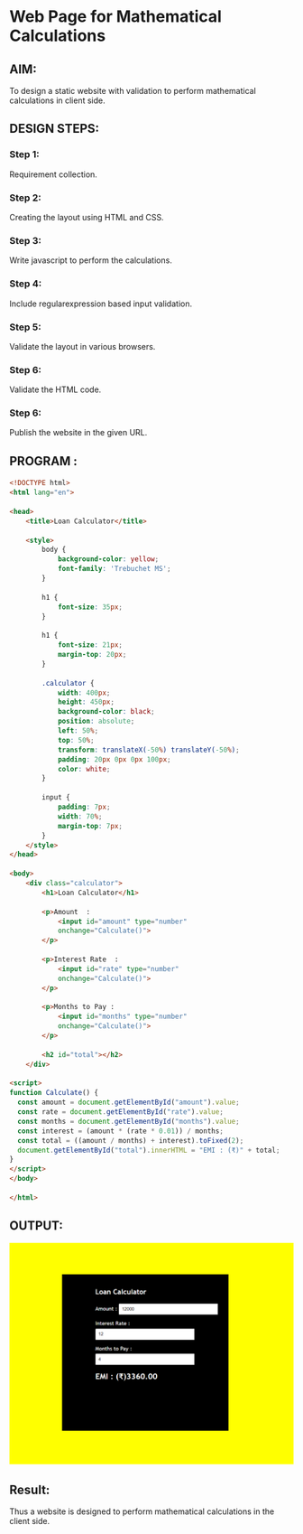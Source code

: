 # Web Page for Mathematical Calculations

## AIM:

To design a static website with validation to perform mathematical calculations in client side.

## DESIGN STEPS:

### Step 1:

Requirement collection.

### Step 2:

Creating the layout using HTML and CSS.

### Step 3:

Write javascript to perform the calculations.

### Step 4:

Include regularexpression based input validation.

### Step 5:

Validate the layout in various browsers.

### Step 6:

Validate the HTML code.

### Step 6:

Publish the website in the given URL.

## PROGRAM :
~~~ html
<!DOCTYPE html>
<html lang="en">
  
<head>
    <title>Loan Calculator</title>
  
    <style>
        body {
            background-color: yellow;
            font-family: 'Trebuchet MS';
        }
          
        h1 {
            font-size: 35px;
        }
          
        h1 {
            font-size: 21px;
            margin-top: 20px;
        }
          
        .calculator {
            width: 400px;
            height: 450px;
            background-color: black;
            position: absolute;
            left: 50%;
            top: 50%;
            transform: translateX(-50%) translateY(-50%);
            padding: 20px 0px 0px 100px;
            color: white;
        }
          
        input {
            padding: 7px;
            width: 70%;
            margin-top: 7px;
        }
    </style>
</head>
  
<body>
    <div class="calculator">
        <h1>Loan Calculator</h1>
  
        <p>Amount  :
            <input id="amount" type="number" 
            onchange="Calculate()">
        </p>
  
        <p>Interest Rate  :
            <input id="rate" type="number" 
            onchange="Calculate()">
        </p>
  
        <p>Months to Pay :
            <input id="months" type="number" 
            onchange="Calculate()">
        </p>
  
        <h2 id="total"></h2>
    </div>
  
<script>
function Calculate() {
  const amount = document.getElementById("amount").value;
  const rate = document.getElementById("rate").value;
  const months = document.getElementById("months").value;
  const interest = (amount * (rate * 0.01)) / months; 
  const total = ((amount / months) + interest).toFixed(2);
  document.getElementById("total").innerHTML = "EMI : (₹)" + total;
}  
</script>
</body>
  
</html>
~~~ 
## OUTPUT:
![](e1.png)

## Result:

Thus a website is designed to perform mathematical calculations in the client side.
